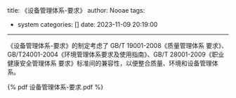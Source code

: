 title: 《设备管理体系-要求》
author: Nooae
tags:
  - system
categories: []
date: 2023-11-09 20:19:00
---
《设备管理体系-要求》的制定考虑了 GB/T 19001-2008《质量管理体系 要求》、 GB/T24001-2004《环境管理体系要求及使用指南》、GB/T 28001-2009《职业健康安全管理体系 要求》标准间的兼容性，以便整合质量、环境和设备管理体系。
<!--more-->
{% pdf 设备管理体系-要求.pdf %}